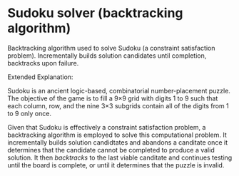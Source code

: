 # Sudoku solver (backtracking algorithm)

Backtracking algorithm used to solve Sudoku (a constraint satisfaction problem). Incrementally builds solution candidates until completion, backtracks upon failure.

Extended Explanation:

Sudoku is an ancient logic-based, combinatorial number-placement puzzle. The objective of the game is to fill a 9×9 grid with digits 1 to 9 such that each column, row, and the nine 3×3 subgrids contain all of the digits from 1 to 9 only once.  

Given that Sudoku is effectively a constraint satisfaction problem, a backtracking algorithm is employed to solve this computational problem. It incrementally builds solution candidtates and abandons a canditate once it determines that the candidate cannot be completed to produce a valid solution. It then _backtracks_ to the last viable canditate and continues testing until the board is complete, or until it determines that the puzzle is invalid. 
